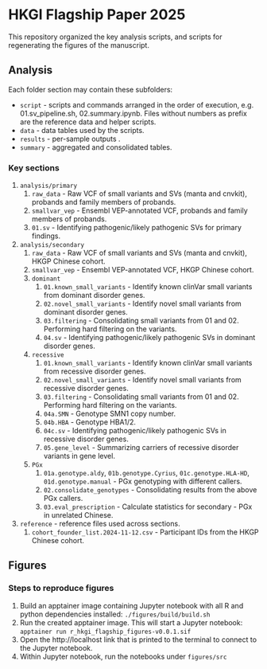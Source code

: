 # HKGI Flagship Paper 2025
This repository organized the key analysis scripts, and scripts for regenerating the figures of the manuscript. 

## Analysis

Each folder section may contain these subfolders:
- `script` - scripts and commands arranged in the order of execution, e.g. 01.sv_pipeline.sh, 02.summary.ipynb. Files without numbers as prefix are the reference data and helper scripts.
- `data` - data tables used by the scripts.
- `results` - per-sample outputs .
- `summary` - aggregated and consolidated tables.

### Key sections
1. `analysis/primary`
    1. `raw_data` - Raw VCF of small variants and SVs (manta and cnvkit), probands and family members of probands.
    1. `smallvar_vep` - Ensembl VEP-annotated VCF, probands and family members of probands.
    1. `01.sv` - Identifying pathogenic/likely pathogenic SVs for primary findings.
1. `analysis/secondary`
    1. `raw_data` - Raw VCF of small variants and SVs (manta and cnvkit), HKGP Chinese cohort.
    1. `smallvar_vep` - Ensembl VEP-annotated VCF, HKGP Chinese cohort.
    1. `dominant`
        1. `01.known_small_variants` - Identify known clinVar small variants from dominant disorder genes.
        1. `02.novel_small_variants` - Identify novel small variants from dominant disorder genes.
        1. `03.filtering` - Consolidating small variants from 01 and 02. Performing hard filtering on the variants.
        1. `04.sv` - Identifying pathogenic/likely pathogenic SVs in dominant disorder genes.
    1. `recessive`
        1. `01.known_small_variants` - Identify known clinVar small variants from recessive disorder genes.
        1. `02.novel_small_variants` - Identify novel small variants from recessive disorder genes.
        1. `03.filtering` - Consolidating small variants from 01 and 02. Performing hard filtering on the variants.
        1. `04a.SMN` - Genotype SMN1 copy number.
        1. `04b.HBA` - Genotype HBA1/2.
        1. `04c.sv` - Identifying pathogenic/likely pathogenic SVs in recessive disorder genes.
        1. `05.gene_level` - Summarizing carriers of recessive disorder variants in gene level.
    1. `PGx`
        1. `01a.genotype.aldy`, `01b.genotype.Cyrius`, `01c.genotype.HLA-HD`, `01d.genotype.manual` - PGx genotyping with different callers.
        1. `02.consolidate_genotypes` - Consolidating results from the above PGx callers.
        1. `03.eval_prescription` - Calculate statistics for secondary - PGx in unrelated Chinese.
1. `reference` - reference files used across sections.
    1. `cohort_founder_list.2024-11-12.csv` - Participant IDs from the HKGP Chinese cohort.


## Figures

### Steps to reproduce figures

1. Build an apptainer image containing Jupyter notebook with all R and python dependencies installed: `./figures/build/build.sh`
2. Run the created apptainer image. This will start a Jupyter notebook: `apptainer run r_hkgi_flagship_figures-v0.0.1.sif`
3. Open the http://localhost link that is printed to the terminal to connect to the Jupyter notebook.
4. Within Jupyter notebook, run the notebooks under `figures/src`
